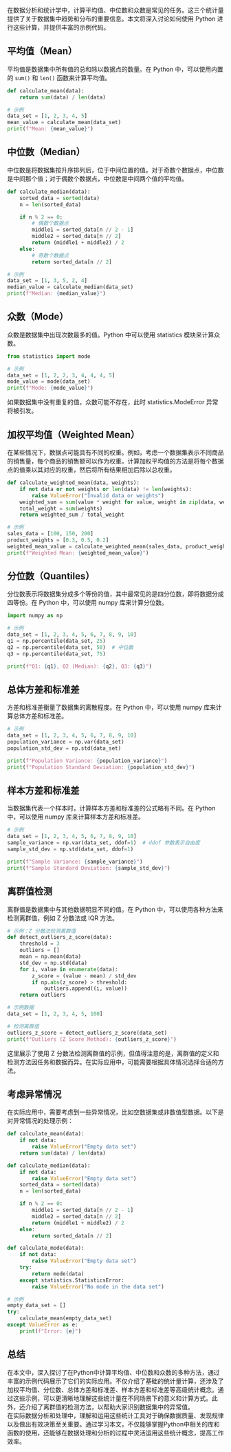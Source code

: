 在数据分析和统计学中，计算平均值、中位数和众数是常见的任务。这三个统计量提供了关于数据集中趋势和分布的重要信息。本文将深入讨论如何使用 Python 进行这些计算，并提供丰富的示例代码。
<a name="gsl0V"></a>
## 平均值（Mean）
平均值是数据集中所有值的总和除以数据点的数量。在 Python 中，可以使用内置的 `sum()` 和 `len()` 函数来计算平均值。
```python
def calculate_mean(data):
    return sum(data) / len(data)

# 示例
data_set = [1, 2, 3, 4, 5]
mean_value = calculate_mean(data_set)
print(f"Mean: {mean_value}")
```
<a name="ManPp"></a>
## 中位数（Median）
中位数是将数据集按升序排列后，位于中间位置的值。对于奇数个数据点，中位数是中间那个值；对于偶数个数据点，中位数是中间两个值的平均值。
```python
def calculate_median(data):
    sorted_data = sorted(data)
    n = len(sorted_data)

    if n % 2 == 0:
        # 偶数个数据点
        middle1 = sorted_data[n // 2 - 1]
        middle2 = sorted_data[n // 2]
        return (middle1 + middle2) / 2
    else:
        # 奇数个数据点
        return sorted_data[n // 2]

# 示例
data_set = [1, 3, 5, 2, 4]
median_value = calculate_median(data_set)
print(f"Median: {median_value}")
```
<a name="E7O3o"></a>
## 众数（Mode）
众数是数据集中出现次数最多的值。Python 中可以使用 statistics 模块来计算众数。
```python
from statistics import mode

# 示例
data_set = [1, 2, 2, 3, 4, 4, 4, 5]
mode_value = mode(data_set)
print(f"Mode: {mode_value}")
```
如果数据集中没有重复的值，众数可能不存在，此时 statistics.ModeError 异常将被引发。
<a name="uXTxe"></a>
## 加权平均值（Weighted Mean）
在某些情况下，数据点可能具有不同的权重。例如，考虑一个数据集表示不同商品的销售量，每个商品的销售额可以作为权重。计算加权平均值的方法是将每个数据点的值乘以其对应的权重，然后将所有结果相加后除以总权重。
```python
def calculate_weighted_mean(data, weights):
    if not data or not weights or len(data) != len(weights):
        raise ValueError("Invalid data or weights")
    weighted_sum = sum(value * weight for value, weight in zip(data, weights))
    total_weight = sum(weights)
    return weighted_sum / total_weight

# 示例
sales_data = [100, 150, 200]
product_weights = [0.3, 0.5, 0.2]
weighted_mean_value = calculate_weighted_mean(sales_data, product_weights)
print(f"Weighted Mean: {weighted_mean_value}")
```
<a name="Nxt0R"></a>
## 分位数（Quantiles）
分位数表示将数据集分成多个等份的值，其中最常见的是四分位数，即将数据分成四等份。在 Python 中，可以使用 numpy 库来计算分位数。
```python
import numpy as np

# 示例
data_set = [1, 2, 3, 4, 5, 6, 7, 8, 9, 10]
q1 = np.percentile(data_set, 25)
q2 = np.percentile(data_set, 50)  # 中位数
q3 = np.percentile(data_set, 75)

print(f"Q1: {q1}, Q2 (Median): {q2}, Q3: {q3}")
```
<a name="dETd8"></a>
## 总体方差和标准差
方差和标准差衡量了数据集的离散程度。在 Python 中，可以使用 numpy 库来计算总体方差和标准差。
```python
# 示例
data_set = [1, 2, 3, 4, 5, 6, 7, 8, 9, 10]
population_variance = np.var(data_set)
population_std_dev = np.std(data_set)

print(f"Population Variance: {population_variance}")
print(f"Population Standard Deviation: {population_std_dev}")
```
<a name="C40tz"></a>
## 样本方差和标准差
当数据集代表一个样本时，计算样本方差和标准差的公式略有不同。在 Python 中，可以使用 numpy 库来计算样本方差和标准差。
```python
# 示例
data_set = [1, 2, 3, 4, 5, 6, 7, 8, 9, 10]
sample_variance = np.var(data_set, ddof=1)  # ddof 参数表示自由度
sample_std_dev = np.std(data_set, ddof=1)

print(f"Sample Variance: {sample_variance}")
print(f"Sample Standard Deviation: {sample_std_dev}")
```
<a name="vDwdw"></a>
## 离群值检测
离群值是数据集中与其他数据明显不同的值。在 Python 中，可以使用各种方法来检测离群值，例如 Z 分数法或 IQR 方法。
```python
# 示例：Z 分数法检测离群值
def detect_outliers_z_score(data):
    threshold = 3
    outliers = []
    mean = np.mean(data)
    std_dev = np.std(data)
    for i, value in enumerate(data):
        z_score = (value - mean) / std_dev
        if np.abs(z_score) > threshold:
            outliers.append((i, value))
    return outliers

# 示例数据
data_set = [1, 2, 3, 4, 5, 100]

# 检测离群值
outliers_z_score = detect_outliers_z_score(data_set)
print(f"Outliers (Z Score Method): {outliers_z_score}")
```
这里展示了使用 Z 分数法检测离群值的示例，但值得注意的是，离群值的定义和检测方法因任务和数据而异。在实际应用中，可能需要根据具体情况选择合适的方法。
<a name="EzChp"></a>
## 考虑异常情况
在实际应用中，需要考虑到一些异常情况，比如空数据集或非数值型数据。以下是对异常情况的处理示例：
```python
def calculate_mean(data):
    if not data:
        raise ValueError("Empty data set")
    return sum(data) / len(data)

def calculate_median(data):
    if not data:
        raise ValueError("Empty data set")
    sorted_data = sorted(data)
    n = len(sorted_data)

    if n % 2 == 0:
        middle1 = sorted_data[n // 2 - 1]
        middle2 = sorted_data[n // 2]
        return (middle1 + middle2) / 2
    else:
        return sorted_data[n // 2]

def calculate_mode(data):
    if not data:
        raise ValueError("Empty data set")
    try:
        return mode(data)
    except statistics.StatisticsError:
        raise ValueError("No mode in the data set")

# 示例
empty_data_set = []
try:
    calculate_mean(empty_data_set)
except ValueError as e:
    print(f"Error: {e}")
```
<a name="ACIvh"></a>
## 总结
在本文中，深入探讨了在Python中计算平均值、中位数和众数的多种方法，通过丰富的示例代码展示了它们的实际应用。不仅介绍了基础的统计量计算，还涉及了加权平均值、分位数、总体方差和标准差、样本方差和标准差等高级统计概念。通过这些示例，可以更清晰地理解这些统计量在不同场景下的意义和计算方式。此外，还介绍了离群值的检测方法，以帮助大家识别数据集中的异常值。<br />在实际数据分析和处理中，理解和运用这些统计工具对于确保数据质量、发现规律以及做出有效决策至关重要。通过学习本文，不仅能够掌握Python中相关的库和函数的使用，还能够在数据处理和分析的过程中灵活运用这些统计概念，提高工作效率。
